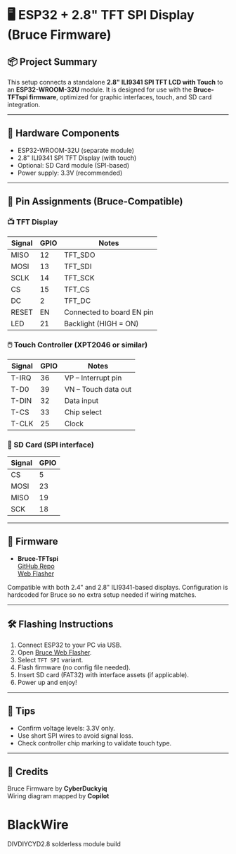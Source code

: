 # 🖥️ ESP32 + 2.8" TFT SPI Display (Bruce Firmware)

## 📦 Project Summary
This setup connects a standalone **2.8" ILI9341 SPI TFT LCD with Touch** to an **ESP32-WROOM-32U** module. It is designed for use with the **Bruce-TFTspi firmware**, optimized for graphic interfaces, touch, and SD card integration.

---

## 🧰 Hardware Components
- ESP32-WROOM-32U (separate module)
- 2.8" ILI9341 SPI TFT Display (with touch)
- Optional: SD Card module (SPI-based)
- Power supply: 3.3V (recommended)

---

## 🎯 Pin Assignments (Bruce-Compatible)

### 📺 TFT Display
| Signal   | GPIO | Notes                      |
|----------|------|----------------------------|
| MISO     | 12   | TFT_SDO                    |
| MOSI     | 13   | TFT_SDI                    |
| SCLK     | 14   | TFT_SCK                    |
| CS       | 15   | TFT_CS                     |
| DC       | 2    | TFT_DC                     |
| RESET    | EN   | Connected to board EN pin  |
| LED      | 21   | Backlight (HIGH = ON)      |

### 🖱️ Touch Controller (XPT2046 or similar)
| Signal   | GPIO | Notes                      |
|----------|------|----------------------------|
| T-IRQ    | 36   | VP – Interrupt pin         |
| T-D0     | 39   | VN – Touch data out        |
| T-DIN    | 32   | Data input                 |
| T-CS     | 33   | Chip select                |
| T-CLK    | 25   | Clock                      |

### 💾 SD Card (SPI interface)
| Signal   | GPIO |
|----------|------|
| CS       | 5    |
| MOSI     | 23   |
| MISO     | 19   |
| SCK      | 18   |

---

## 🚀 Firmware
- **Bruce-TFTspi**  
  [GitHub Repo](https://github.com/CyberDuckyiq/Bruce-TFTspi)  
  [Web Flasher](https://bruce.computer/flasher)

Compatible with both 2.4" and 2.8" ILI9341-based displays. Configuration is hardcoded for Bruce so no extra setup needed if wiring matches.

---

## 🛠️ Flashing Instructions
1. Connect ESP32 to your PC via USB.
2. Open [Bruce Web Flasher](https://bruce.computer/flasher).
3. Select `TFT SPI` variant.
4. Flash firmware (no config file needed).
5. Insert SD card (FAT32) with interface assets (if applicable).
6. Power up and enjoy!

---

## 🧪 Tips
- Confirm voltage levels: 3.3V only.
- Use short SPI wires to avoid signal loss.
- Check controller chip marking to validate touch type.

---

## 💬 Credits
Bruce Firmware by **CyberDuckyiq**  
Wiring diagram mapped by **Copilot**

# BlackWire
DIVDIYCYD2.8 solderless  module build
